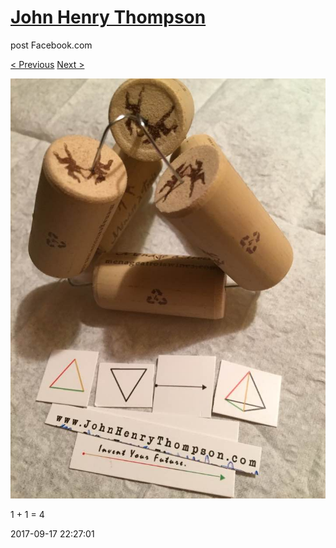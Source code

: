 # [John Henry Thompson](../README.md)
post Facebook.com

[< Previous](2017-09-17-1.md) [Next >](2017-09-17-3.md)

[![](../media/2017-09-17/Timeline-Photos-1-1-4.jpg)](../README.md)

1 + 1 = 4

2017-09-17 22:27:01